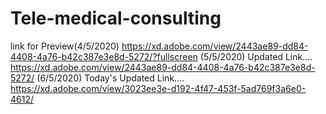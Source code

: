 # Tele-medical-consulting
link for Preview(4/5/2020)
https://xd.adobe.com/view/2443ae89-dd84-4408-4a76-b42c387e3e8d-5272/?fullscreen
(5/5/2020) Updated Link....
https://xd.adobe.com/view/2443ae89-dd84-4408-4a76-b42c387e3e8d-5272/
(6/5/2020) Today's Updated Link....
https://xd.adobe.com/view/3023ee3e-d192-4f47-453f-5ad769f3a6e0-4612/

